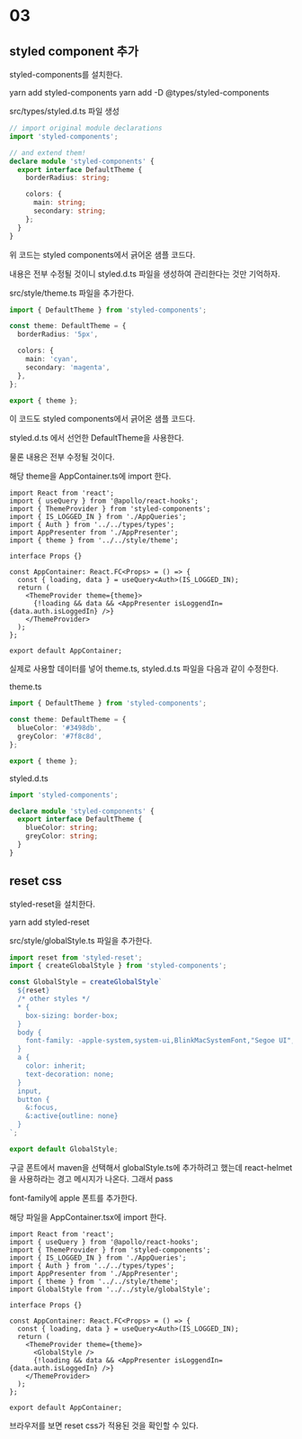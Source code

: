 # 03

## styled component 추가

styled-components를 설치한다.

yarn add styled-components
yarn add -D @types/styled-components

src/types/styled.d.ts 파일 생성

```ts
// import original module declarations
import 'styled-components';

// and extend them!
declare module 'styled-components' {
  export interface DefaultTheme {
    borderRadius: string;

    colors: {
      main: string;
      secondary: string;
    };
  }
}
```

위 코드는 styled components에서 긁어온 샘플 코드다.

내용은 전부 수정될 것이니 styled.d.ts 파일을 생성하여 관리한다는 것만 기억하자.

src/style/theme.ts 파일을 추가한다.

```ts
import { DefaultTheme } from 'styled-components';

const theme: DefaultTheme = {
  borderRadius: '5px',

  colors: {
    main: 'cyan',
    secondary: 'magenta',
  },
};

export { theme };
```

이 코드도 styled components에서 긁어온 샘플 코드다.

styled.d.ts 에서 선언한 DefaultTheme을 사용한다.

물론 내용은 전부 수정될 것이다.

해당 theme을 AppContainer.ts에 import 한다.

```tsx
import React from 'react';
import { useQuery } from '@apollo/react-hooks';
import { ThemeProvider } from 'styled-components';
import { IS_LOGGED_IN } from './AppQueries';
import { Auth } from '../../types/types';
import AppPresenter from './AppPresenter';
import { theme } from '../../style/theme';

interface Props {}

const AppContainer: React.FC<Props> = () => {
  const { loading, data } = useQuery<Auth>(IS_LOGGED_IN);
  return (
    <ThemeProvider theme={theme}>
      {!loading && data && <AppPresenter isLoggendIn={data.auth.isLoggedIn} />}
    </ThemeProvider>
  );
};

export default AppContainer;

```

실제로 사용할 데이터를 넣어 theme.ts, styled.d.ts 파일을 다음과 같이 수정한다.

theme.ts

```ts
import { DefaultTheme } from 'styled-components';

const theme: DefaultTheme = {
  blueColor: '#3498db',
  greyColor: '#7f8c8d',
};

export { theme };
```

styled.d.ts

```ts
import 'styled-components';

declare module 'styled-components' {
  export interface DefaultTheme {
    blueColor: string;
    greyColor: string;
  }
}
```

## reset css

styled-reset을 설치한다.

yarn add styled-reset

src/style/globalStyle.ts 파일을 추가한다.

```ts
import reset from 'styled-reset';
import { createGlobalStyle } from 'styled-components';

const GlobalStyle = createGlobalStyle`
  ${reset}
  /* other styles */
  * {
    box-sizing: border-box;
  }
  body {
    font-family: -apple-system,system-ui,BlinkMacSystemFont,"Segoe UI",Roboto,"Helvetica Neue",Arial,sans-serif
  }
  a {
    color: inherit;
    text-decoration: none;
  }
  input,
  button {
    &:focus,
    &:active{outline: none}
  }
`;

export default GlobalStyle;
```

구글 폰트에서 maven을 선택해서 globalStyle.ts에 추가하려고 했는데 react-helmet을 사용하라는 경고 메시지가 나온다. 그래서 pass

font-family에 apple 폰트를 추가한다.

해당 파일을 AppContainer.tsx에 import 한다.

```tsx
import React from 'react';
import { useQuery } from '@apollo/react-hooks';
import { ThemeProvider } from 'styled-components';
import { IS_LOGGED_IN } from './AppQueries';
import { Auth } from '../../types/types';
import AppPresenter from './AppPresenter';
import { theme } from '../../style/theme';
import GlobalStyle from '../../style/globalStyle';

interface Props {}

const AppContainer: React.FC<Props> = () => {
  const { loading, data } = useQuery<Auth>(IS_LOGGED_IN);
  return (
    <ThemeProvider theme={theme}>
      <GlobalStyle />
      {!loading && data && <AppPresenter isLoggendIn={data.auth.isLoggedIn} />}
    </ThemeProvider>
  );
};

export default AppContainer;
```

브라우저를 보면 reset css가 적용된 것을 확인할 수 있다.
